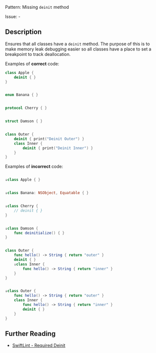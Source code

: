 Pattern: Missing `deinit` method

Issue: -

## Description

Ensures that all classes have a `deinit` method. The purpose of this is to make memory leak debugging easier so all classes have a place to set a breakpoint to track deallocation.

Examples of **correct** code:

```swift
class Apple {
    deinit { }
}


enum Banana { }


protocol Cherry { }


struct Damson { }


class Outer {
    deinit { print("Deinit Outer") }
    class Inner {
        deinit { print("Deinit Inner") }
    }
}

```
Examples of **incorrect** code:
```swift

↓class Apple { }


↓class Banana: NSObject, Equatable { }


↓class Cherry {
    // deinit { }
}


↓class Damson {
    func deinitialize() { }
}


class Outer {
    func hello() -> String { return "outer" }
    deinit { }
    ↓class Inner {
        func hello() -> String { return "inner" }
    }
}


↓class Outer {
    func hello() -> String { return "outer" }
    class Inner {
        func hello() -> String { return "inner" }
        deinit { }
    }
}

```

## Further Reading

* [SwiftLint - Required Deinit](https://github.com/realm/SwiftLint/blob/master/Rules.md#required-deinit)